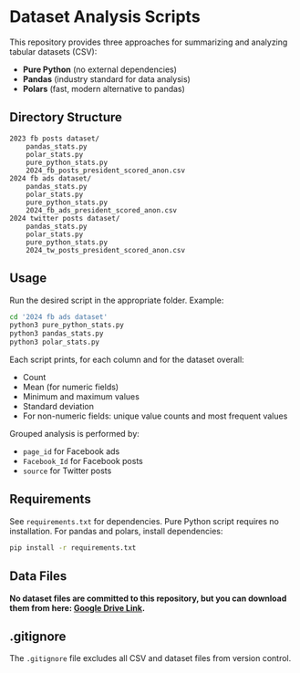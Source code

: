 # Dataset Analysis Scripts

This repository provides three approaches for summarizing and analyzing tabular datasets (CSV):
- **Pure Python** (no external dependencies)
- **Pandas** (industry standard for data analysis)
- **Polars** (fast, modern alternative to pandas)

## Directory Structure
```
2023 fb posts dataset/
    pandas_stats.py
    polar_stats.py
    pure_python_stats.py
    2024_fb_posts_president_scored_anon.csv
2024 fb ads dataset/
    pandas_stats.py
    polar_stats.py
    pure_python_stats.py
    2024_fb_ads_president_scored_anon.csv
2024 twitter posts dataset/
    pandas_stats.py
    polar_stats.py
    pure_python_stats.py
    2024_tw_posts_president_scored_anon.csv
```

## Usage
Run the desired script in the appropriate folder. Example:

```sh
cd '2024 fb ads dataset'
python3 pure_python_stats.py
python3 pandas_stats.py
python3 polar_stats.py
```

Each script prints, for each column and for the dataset overall:
- Count
- Mean (for numeric fields)
- Minimum and maximum values
- Standard deviation
- For non-numeric fields: unique value counts and most frequent values

Grouped analysis is performed by:
- `page_id` for Facebook ads
- `Facebook_Id` for Facebook posts
- `source` for Twitter posts

## Requirements
See `requirements.txt` for dependencies. Pure Python script requires no installation. For pandas and polars, install dependencies:

```sh
pip install -r requirements.txt
```

## Data Files
**No dataset files are committed to this repository, but you can download them from here: [Google Drive Link](https://drive.google.com/file/d/1Jq0fPb-tq76Ee_RtM58fT0_M3o-JDBwe/view?usp=sharing).**

## .gitignore
The `.gitignore` file excludes all CSV and dataset files from version control.

